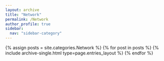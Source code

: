 ```yaml
---
layout: archive
title: "Network"
permalink: /Network
author_profile: true
sidebar:                 
  nav: "sidebar-category" 
---
```



{% assign posts = site.categories.Network %}
{% for post in posts %} {% include archive-single.html type=page.entries_layout %} {% endfor %}
